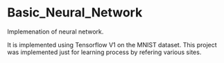 # Basic_Neural_Network
Implemenation of neural network.

It is implemented using Tensorflow V1 on the MNIST dataset.
This project was implemented just for learning process by refering various sites.
